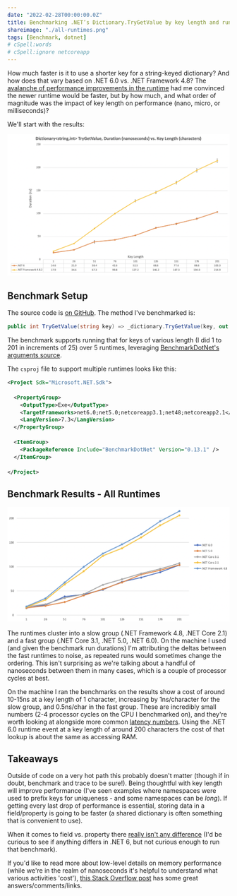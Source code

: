 ```yaml
---
date: "2022-02-28T00:00:00.0Z"
title: Benchmarking .NET’s Dictionary.TryGetValue by key length and runtime
shareimage: "./all-runtimes.png"
tags: [Benchmark, dotnet]
# cSpell:words
# cSpell:ignore netcoreapp
---
```


How much faster is it to use a shorter key for a string-keyed dictionary? And how does that vary based on .NET 6.0 vs. .NET Framework 4.8? The [avalanche of performance improvements in the runtime][performance improvements in net6] had me convinced the newer runtime would be faster, but by how much, and what order of magnitude was the impact of key length on performance (nano, micro, or milliseconds)?

We'll start with the results:

![Benchmark results](./benchmark-results.png)

## Benchmark Setup

The source code is [on GitHub][benchmark source]. The method I've benchmarked is:

```csharp
public int TryGetValue(string key) => _dictionary.TryGetValue(key, out var value) ? value : default;
```

The benchmark supports running that for keys of various length (I did 1 to 201 in increments of 25) over 5 runtimes, leveraging [BenchmarkDotNet's arguments source].

The `csproj` file to support multiple runtimes looks like this:

```xml
<Project Sdk="Microsoft.NET.Sdk">

  <PropertyGroup>
    <OutputType>Exe</OutputType>
    <TargetFrameworks>net6.0;net5.0;netcoreapp3.1;net48;netcoreapp2.1</TargetFrameworks>
    <LangVersion>7.3</LangVersion>
  </PropertyGroup>

  <ItemGroup>
    <PackageReference Include="BenchmarkDotNet" Version="0.13.1" />
  </ItemGroup>

</Project>

```

## Benchmark Results - All Runtimes

![All runtimes benchmark results](./all-runtimes.png)

The runtimes cluster into a slow group (.NET Framework 4.8, .NET Core 2.1) and a fast group (.NET Core 3.1, .NET 5.0, .NET 6.0). On the machine I used (and given the benchmark run durations) I'm attributing the deltas between the fast runtimes to noise, as repeated runs would sometimes change the ordering. This isn't surprising as we're talking about a handful of nanoseconds between them in many cases, which is a couple of processor cycles at best.

On the machine I ran the benchmarks on the results show a cost of around 10-15ns at a key length of 1 character, increasing by 1ns/character for the slow group, and 0.5ns/char in the fast group. These are incredibly small numbers (2-4 processor cycles on the CPU I benchmarked on), and they're worth looking at alongside more common [latency numbers]. Using the .NET 6.0 runtime event at a key length of around 200 characters the cost of that lookup is about the same as accessing RAM.

## Takeaways

Outside of code on a very hot path this probably doesn't matter (though if in doubt, benchmark and trace to be sure!). Being thoughtful with key length will improve performance (I've seen examples where namespaces were used to prefix keys for uniqueness - and some namespaces can be _long_). If getting every last drop of performance is essential, storing data in a field/property is going to be faster (a shared dictionary is often something that is convenient to use).

When it comes to field vs. property there [really isn't any difference] (I'd be curious to see if anything differs in .NET 6, but not curious enough to run that benchmark).

If you'd like to read more about low-level details on memory performance (while we're in the realm of nanoseconds it's helpful to understand what various activities 'cost'), [this Stack Overflow post] has some great answers/comments/links.

[performance improvements in net6]: https://devblogs.microsoft.com/dotnet/performance-improvements-in-net-6/
[benchmark source]: https://github.com/taddison/dotnet-benchmarks/tree/main/DictionaryKeyLookup
[benchmarkdotnet's arguments source]: https://benchmarkdotnet.org/articles/features/parameterization.html#sample-introargumentssource
[latency numbers]: https://colin-scott.github.io/personal_website/research/interactive_latency.html
[really isn't any difference]: https://till.red/b/1/
[this stack overflow post]: https://stackoverflow.com/questions/4087280/approximate-cost-to-access-various-caches-and-main-memory
